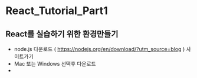 # React_Tutorial_Part1

## React를 실습하기 위한 환경만들기
  - node.js 다운로드 ( https://nodejs.org/en/download/?utm_source=blog ) 사이트가기
  - Mac 또는 Windows 선택후 다운로드
  - 
  

